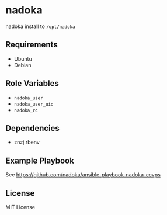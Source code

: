# nadoka

nadoka install to `/opt/nadoka`

## Requirements

- Ubuntu
- Debian

## Role Variables

- `nadoka_user`
- `nadoka_user_uid`
- `nadoka_rc`

## Dependencies

- znzj.rbenv

## Example Playbook

See https://github.com/nadoka/ansible-playbook-nadoka-ccvps

## License

MIT License
